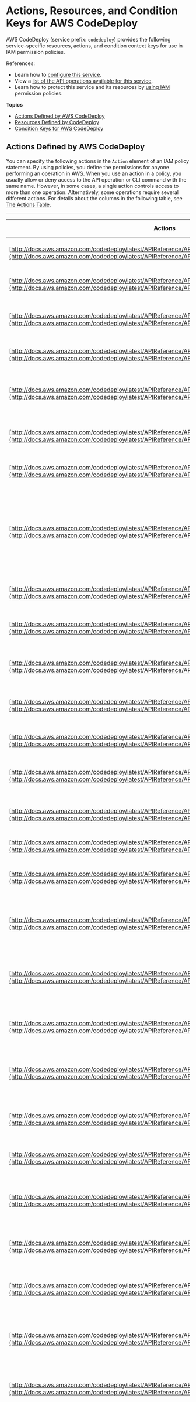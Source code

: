 # Actions, Resources, and Condition Keys for AWS CodeDeploy<a name="list_awscodedeploy"></a>

AWS CodeDeploy \(service prefix: `codedeploy`\) provides the following service\-specific resources, actions, and condition context keys for use in IAM permission policies\.

References:
+ Learn how to [configure this service](http://docs.aws.amazon.com/codedeploy/latest/userguide/)\.
+ View a [list of the API operations available for this service](http://docs.aws.amazon.com/codedeploy/latest/APIReference/)\.
+ Learn how to protect this service and its resources by [using IAM](http://docs.aws.amazon.com/codedeploy/latest/userguide/auth-and-access-control.html) permission policies\.

**Topics**
+ [Actions Defined by AWS CodeDeploy](#awscodedeploy-actions-as-permissions)
+ [Resources Defined by CodeDeploy](#awscodedeploy-resources-for-iam-policies)
+ [Condition Keys for AWS CodeDeploy](#awscodedeploy-policy-keys)

## Actions Defined by AWS CodeDeploy<a name="awscodedeploy-actions-as-permissions"></a>

You can specify the following actions in the `Action` element of an IAM policy statement\. By using policies, you define the permissions for anyone performing an operation in AWS\. When you use an action in a policy, you usually allow or deny access to the API operation or CLI command with the same name\. However, in some cases, a single action controls access to more than one operation\. Alternatively, some operations require several different actions\. For details about the columns in the following table, see [The Actions Table](reference_policies_actions-resources-contextkeys.md#actions_table)\.


****  

| Actions | Description | Access Level | Resource Types \(\*required\) | Condition Keys | Dependent Actions | 
| --- | --- | --- | --- | --- | --- | 
| [http://docs.aws.amazon.com/codedeploy/latest/APIReference/API_AddTagsToOnPremisesInstances.html](http://docs.aws.amazon.com/codedeploy/latest/APIReference/API_AddTagsToOnPremisesInstances.html) | Add tags to one or more on\-premises instances\. | Tagging | [instance\*](#awscodedeploy-instance)  |  |  | 
| [http://docs.aws.amazon.com/codedeploy/latest/APIReference/API_BatchGetApplicationRevisions.html](http://docs.aws.amazon.com/codedeploy/latest/APIReference/API_BatchGetApplicationRevisions.html) | Gets information about one or more application revisions\. | Read | [application\*](#awscodedeploy-application)  |  |  | 
| [http://docs.aws.amazon.com/codedeploy/latest/APIReference/API_BatchGetApplications.html](http://docs.aws.amazon.com/codedeploy/latest/APIReference/API_BatchGetApplications.html) | Get information about multiple applications associated with the IAM user\. | Read | [application\*](#awscodedeploy-application)  |  |  | 
| [http://docs.aws.amazon.com/codedeploy/latest/APIReference/API_BatchGetDeploymentGroups.html](http://docs.aws.amazon.com/codedeploy/latest/APIReference/API_BatchGetDeploymentGroups.html) | Get information about one or more deployment groups\. | Read | [deploymentgroup\*](#awscodedeploy-deploymentgroup)  |  |  | 
| [http://docs.aws.amazon.com/codedeploy/latest/APIReference/API_BatchGetDeploymentInstances.html](http://docs.aws.amazon.com/codedeploy/latest/APIReference/API_BatchGetDeploymentInstances.html) | Gets information about one or more instance that are part of a deployment group\. | Read | [deploymentgroup\*](#awscodedeploy-deploymentgroup)  |  |  | 
| [http://docs.aws.amazon.com/codedeploy/latest/APIReference/API_BatchGetDeployments.html](http://docs.aws.amazon.com/codedeploy/latest/APIReference/API_BatchGetDeployments.html) | Get information about multiple deployments associated with the IAM user\. | Read | [deploymentgroup\*](#awscodedeploy-deploymentgroup)  |  |  | 
| [http://docs.aws.amazon.com/codedeploy/latest/APIReference/API_BatchGetOnPremisesInstances.html](http://docs.aws.amazon.com/codedeploy/latest/APIReference/API_BatchGetOnPremisesInstances.html) | Get information about one or more on\-premises instances\. | Read | [instance\*](#awscodedeploy-instance)  |  |  | 
| [http://docs.aws.amazon.com/codedeploy/latest/APIReference/API_ContinueDeployment.html](http://docs.aws.amazon.com/codedeploy/latest/APIReference/API_ContinueDeployment.html) | Starts the process of rerouting traffic from instances in the original environment to instances in thereplacement environment without waiting for a specified wait time to elapse\. | Write |  |  |  | 
| [http://docs.aws.amazon.com/codedeploy/latest/APIReference/API_CreateApplication.html](http://docs.aws.amazon.com/codedeploy/latest/APIReference/API_CreateApplication.html) | Create an application associated with the IAM user\. | Write | [application\*](#awscodedeploy-application)  |  |  | 
| [http://docs.aws.amazon.com/codedeploy/latest/APIReference/API_CreateDeployment.html](http://docs.aws.amazon.com/codedeploy/latest/APIReference/API_CreateDeployment.html) | Create a deployment for an application associated with the IAM user\. | Write | [deploymentgroup\*](#awscodedeploy-deploymentgroup)  |  |  | 
| [http://docs.aws.amazon.com/codedeploy/latest/APIReference/API_CreateDeploymentConfig.html](http://docs.aws.amazon.com/codedeploy/latest/APIReference/API_CreateDeploymentConfig.html) | Create a custom deployment configuration associated with the IAM user\. | Write | [deploymentconfig\*](#awscodedeploy-deploymentconfig)  |  |  | 
| [http://docs.aws.amazon.com/codedeploy/latest/APIReference/API_CreateDeploymentGroup.html](http://docs.aws.amazon.com/codedeploy/latest/APIReference/API_CreateDeploymentGroup.html) | Create a deployment group for an application associated with the IAM user\. | Write | [deploymentgroup\*](#awscodedeploy-deploymentgroup)  |  |  | 
| [http://docs.aws.amazon.com/codedeploy/latest/APIReference/API_DeleteApplication.html](http://docs.aws.amazon.com/codedeploy/latest/APIReference/API_DeleteApplication.html) | Delete an application associated with the IAM user\. | Write | [application\*](#awscodedeploy-application)  |  |  | 
| [http://docs.aws.amazon.com/codedeploy/latest/APIReference/API_DeleteDeploymentConfig.html](http://docs.aws.amazon.com/codedeploy/latest/APIReference/API_DeleteDeploymentConfig.html) | Delete a custom deployment configuration associated with the IAM user\. | Write | [deploymentconfig\*](#awscodedeploy-deploymentconfig)  |  |  | 
| [http://docs.aws.amazon.com/codedeploy/latest/APIReference/API_DeleteDeploymentGroup.html](http://docs.aws.amazon.com/codedeploy/latest/APIReference/API_DeleteDeploymentGroup.html) | Delete a deployment group for an application associated with the IAM user\. | Write | [deploymentgroup\*](#awscodedeploy-deploymentgroup)  |  |  | 
| [http://docs.aws.amazon.com/codedeploy/latest/APIReference/API_DeregisterOnPremisesInstance.html](http://docs.aws.amazon.com/codedeploy/latest/APIReference/API_DeregisterOnPremisesInstance.html) | Deregister an on\-premises instance\. | Write | [instance\*](#awscodedeploy-instance)  |  |  | 
| [http://docs.aws.amazon.com/codedeploy/latest/APIReference/API_GetApplication.html](http://docs.aws.amazon.com/codedeploy/latest/APIReference/API_GetApplication.html) | Get information about a single application associated with the IAM user\. | List | [application\*](#awscodedeploy-application)  |  |  | 
| [http://docs.aws.amazon.com/codedeploy/latest/APIReference/API_GetApplicationRevision.html](http://docs.aws.amazon.com/codedeploy/latest/APIReference/API_GetApplicationRevision.html) | Get information about a single application revision for an application associated with the IAM user\. | List | [application\*](#awscodedeploy-application)  |  |  | 
| [http://docs.aws.amazon.com/codedeploy/latest/APIReference/API_GetDeployment.html](http://docs.aws.amazon.com/codedeploy/latest/APIReference/API_GetDeployment.html) | Get information about a single deployment to a deployment group for an application associated with the IAM user\. | List | [deploymentgroup\*](#awscodedeploy-deploymentgroup)  |  |  | 
| [http://docs.aws.amazon.com/codedeploy/latest/APIReference/API_GetDeploymentConfig.html](http://docs.aws.amazon.com/codedeploy/latest/APIReference/API_GetDeploymentConfig.html) | Get information about a single deployment configuration associated with the IAM user\. | List | [deploymentconfig\*](#awscodedeploy-deploymentconfig)  |  |  | 
| [http://docs.aws.amazon.com/codedeploy/latest/APIReference/API_GetDeploymentGroup.html](http://docs.aws.amazon.com/codedeploy/latest/APIReference/API_GetDeploymentGroup.html) | Get information about a single deployment group for an application associated with the IAM user\. | List | [deploymentgroup\*](#awscodedeploy-deploymentgroup)  |  |  | 
| [http://docs.aws.amazon.com/codedeploy/latest/APIReference/API_GetDeploymentInstance.html](http://docs.aws.amazon.com/codedeploy/latest/APIReference/API_GetDeploymentInstance.html) | Get information about a single instance in a deployment associated with the IAM user\. | List | [deploymentgroup\*](#awscodedeploy-deploymentgroup)  |  |  | 
| [http://docs.aws.amazon.com/codedeploy/latest/APIReference/API_GetOnPremisesInstance.html](http://docs.aws.amazon.com/codedeploy/latest/APIReference/API_GetOnPremisesInstance.html) | Get information about a single on\-premises instance\. | List | [instance\*](#awscodedeploy-instance)  |  |  | 
| [http://docs.aws.amazon.com/codedeploy/latest/APIReference/API_ListApplicationRevisions.html](http://docs.aws.amazon.com/codedeploy/latest/APIReference/API_ListApplicationRevisions.html) | Get information about all application revisions for an application associated with the IAM user\. | List | [application\*](#awscodedeploy-application)  |  |  | 
| [http://docs.aws.amazon.com/codedeploy/latest/APIReference/API_ListApplications.html](http://docs.aws.amazon.com/codedeploy/latest/APIReference/API_ListApplications.html) | Get information about all applications associated with the IAM user\. | List |  |  |  | 
| [http://docs.aws.amazon.com/codedeploy/latest/APIReference/API_ListDeploymentConfigs.html](http://docs.aws.amazon.com/codedeploy/latest/APIReference/API_ListDeploymentConfigs.html) | Get information about all deployment configurations associated with the IAM user\. | List |  |  |  | 
| [http://docs.aws.amazon.com/codedeploy/latest/APIReference/API_ListDeploymentGroups.html](http://docs.aws.amazon.com/codedeploy/latest/APIReference/API_ListDeploymentGroups.html) | Get information about all deployment groups for an application associated with the IAM user\. | List | [application\*](#awscodedeploy-application)  |  |  | 
| [http://docs.aws.amazon.com/codedeploy/latest/APIReference/API_ListDeploymentInstances.html](http://docs.aws.amazon.com/codedeploy/latest/APIReference/API_ListDeploymentInstances.html) | Get information about all instances in a deployment associated with the IAM user\. | List | [deploymentgroup\*](#awscodedeploy-deploymentgroup)  |  |  | 
| [http://docs.aws.amazon.com/codedeploy/latest/APIReference/API_ListDeployments.html](http://docs.aws.amazon.com/codedeploy/latest/APIReference/API_ListDeployments.html) | Get information about all deployments to a deployment group associated with the IAM user, or to get all deployments associated with the IAM user\. | List | [deploymentgroup\*](#awscodedeploy-deploymentgroup)  |  |  | 
| [http://docs.aws.amazon.com/codedeploy/latest/APIReference/API_ListOnPremisesInstances.html](http://docs.aws.amazon.com/codedeploy/latest/APIReference/API_ListOnPremisesInstances.html) | Get a list of one or more on\-premises instance names\. | List |  |  |  | 
| [http://docs.aws.amazon.com/codedeploy/latest/APIReference/API_PutLifecycleEventHookExecutionStatus.html](http://docs.aws.amazon.com/codedeploy/latest/APIReference/API_PutLifecycleEventHookExecutionStatus.html) | Notify a lifecycle event hook execution status for associated deployment with the IAM user\. | Write |  |  |  | 
| [http://docs.aws.amazon.com/codedeploy/latest/APIReference/API_RegisterApplicationRevision.html](http://docs.aws.amazon.com/codedeploy/latest/APIReference/API_RegisterApplicationRevision.html) | Register information about an application revision for an application associated with the IAM user\. | Write | [application\*](#awscodedeploy-application)  |  |  | 
| [http://docs.aws.amazon.com/codedeploy/latest/APIReference/API_RegisterOnPremisesInstance.html](http://docs.aws.amazon.com/codedeploy/latest/APIReference/API_RegisterOnPremisesInstance.html) | Register an on\-premises instance\. | Write | [instance\*](#awscodedeploy-instance)  |  |  | 
| [http://docs.aws.amazon.com/codedeploy/latest/APIReference/API_RemoveTagsFromOnPremisesInstances.html](http://docs.aws.amazon.com/codedeploy/latest/APIReference/API_RemoveTagsFromOnPremisesInstances.html) | Remove tags from one or more on\-premises instances\. | Tagging | [instance\*](#awscodedeploy-instance)  |  |  | 
| [http://docs.aws.amazon.com/codedeploy/latest/APIReference/API_StopDeployment.html](http://docs.aws.amazon.com/codedeploy/latest/APIReference/API_StopDeployment.html) | Description for StopDeployment | Write |  |  |  | 
| [http://docs.aws.amazon.com/codedeploy/latest/APIReference/API_UpdateApplication.html](http://docs.aws.amazon.com/codedeploy/latest/APIReference/API_UpdateApplication.html) | Description for UpdateApplication | Write | [application\*](#awscodedeploy-application)  |  |  | 
| [http://docs.aws.amazon.com/codedeploy/latest/APIReference/API_UpdateDeploymentGroup.html](http://docs.aws.amazon.com/codedeploy/latest/APIReference/API_UpdateDeploymentGroup.html) | Change information about a single deployment group for an application associated with the IAM user\. | Write | [deploymentgroup\*](#awscodedeploy-deploymentgroup)  |  |  | 

## Resources Defined by CodeDeploy<a name="awscodedeploy-resources-for-iam-policies"></a>

The following resource types are defined by this service and can be used in the `Resource` element of IAM permission policy statements\. Each action in the [Actions table](#awscodedeploy-actions-as-permissions) identifies the resource types that can be specified with that action\. A resource type can also define which condition keys you can include in a policy\. These keys are displayed in the last column of the table\. For details about the columns in the following table, see [The Resource Types Table](reference_policies_actions-resources-contextkeys.md#resources_table)\.


****  

| Resource Types | ARN | Condition Keys | 
| --- | --- | --- | 
| [http://docs.aws.amazon.com/codedeploy/latest/userguide/auth-and-access-control-permissions-reference.html](http://docs.aws.amazon.com/codedeploy/latest/userguide/auth-and-access-control-permissions-reference.html) | arn:$\{Partition\}:codedeploy:$\{Region\}:$\{Account\}:application:$\{ApplicationName\} |  | 
| [http://docs.aws.amazon.com/codedeploy/latest/userguide/auth-and-access-control-permissions-reference.html](http://docs.aws.amazon.com/codedeploy/latest/userguide/auth-and-access-control-permissions-reference.html) | arn:$\{Partition\}:codedeploy:$\{Region\}:$\{Account\}:deploymentconfig:$\{DeploymentConfigurationName\} |  | 
| [http://docs.aws.amazon.com/codedeploy/latest/userguide/auth-and-access-control-permissions-reference.html](http://docs.aws.amazon.com/codedeploy/latest/userguide/auth-and-access-control-permissions-reference.html) | arn:$\{Partition\}:codedeploy:$\{Region\}:$\{Account\}:deploymentgroup:$\{ApplicationName\}/$\{DeploymentGroupName\} |  | 
| [http://docs.aws.amazon.com/codedeploy/latest/userguide/auth-and-access-control-permissions-reference.html](http://docs.aws.amazon.com/codedeploy/latest/userguide/auth-and-access-control-permissions-reference.html) | arn:$\{Partition\}:codedeploy:$\{Region\}:$\{Account\}:instance:$\{InstanceName\} |  | 

## Condition Keys for AWS CodeDeploy<a name="awscodedeploy-policy-keys"></a>

CodeDeploy has no service\-specific context keys that can be used in the `Condition` element of policy statements\. For the list of the global context keys that are available to all services, see [Available Keys for Conditions](http://docs.aws.amazon.com/IAM/latest/UserGuide/reference_policies_condition-keys.html#AvailableKeys) in the *IAM Policy Reference*\.